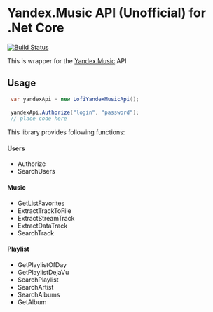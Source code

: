 Yandex.Music API (Unofficial) for .Net Core
====

[![Build Status](https://travis-ci.com/Winster332/Lofi.svg?token=9RFGGw1id2424svMxqyZ&branch=master)](https://travis-ci.com/Winster332/Lofi)

This is wrapper for the [Yandex.Music](http://music.yandex.ru/) API

Usage
-------

```C#
 var yandexApi = new LofiYandexMusicApi();
 
 yandexApi.Authorize("login", "password");
 // place code here
```

This library provides following functions:

#### Users

- Authorize
- SearchUsers

#### Music

- GetListFavorites
- ExtractTrackToFile
- ExtractStreamTrack
- ExtractDataTrack
- SearchTrack

#### Playlist

- GetPlaylistOfDay
- GetPlaylistDejaVu
- SearchPlaylist
- SearchArtist
- SearchAlbums
- GetAlbum
